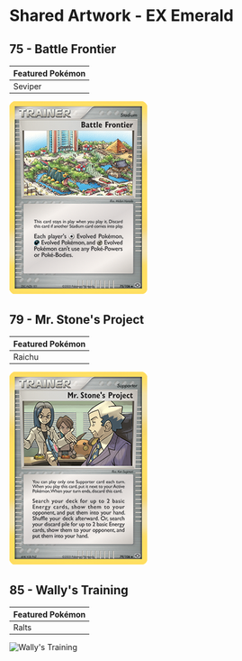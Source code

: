 # Shared Artwork - EX Emerald

## 75 - Battle Frontier

|Featured Pokémon|
|:--|
|Seviper

![Battle Frontier](/images/SharedArtwork/exemerald-75.png)

## 79 - Mr. Stone's Project

|Featured Pokémon|
|:--|
|Raichu

![Mr. Stone's Project](/images/SharedArtwork/exemerald-79.png)

## 85 - Wally's Training

|Featured Pokémon|
|:--|
|Ralts

![Wally's Training
](/images/SharedArtwork/exemerald-85.png)